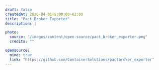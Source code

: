 ```yaml
---
draft: false
createdAt: 2020-04-01T9:00:00+02:00
title: "Pact Broker Exporter"
description: |

photo:
  source: "/images/content/open-source/pact_broker_exporter.png"
  credits: ""

opensource:
  mine: true
  link: "https://github.com/ContainerSolutions/pactbroker_exporter"
---
```

